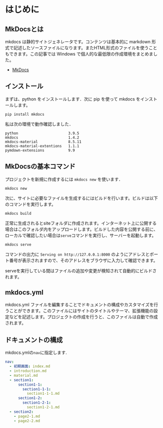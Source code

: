 # はじめに

## <i class="fa fa-arrow-circle-right" aria-hidden="true"></i> MkDocsとは

mkdocs は静的サイトジェネレータです。コンテンツは基本的に markdown 形式で記述したソースファイルになります。またHTML形式のファイルを使うこともできます。この記事では Windows で個人的な最低限の作成環境をまとめました。

- [MkDocs](http://www.mkdocs.org/)


## <i class="fa fa-arrow-circle-right" aria-hidden="true"></i> インストール

まずは、python をインストールします．次に pip を使って mkdocs をインストールします。

```
pip install mkdocs
```


私は次の環境で動作確認しました．

```
python                       3.9.5
mkdocs                       1.4.2
mkdocs-material              8.5.11
mkdocs-material-extentions   1.1.1
pymdown-extensions           9.9
```


## MkDocsの基本コマンド

プロジェクトを新規に作成するには `mkdocs new` を使います．

```
mkdocs new
```

次に、サイトに必要なファイルを生成するにはビルドを行います。ビルドは以下のコマンドを実行します。

```
mkdocs build
```

正常に生成されるとsiteフォルダに作成されます。インターネット上に公開する場合はこのフォルダ内をアップロードします。ビルドした内容を公開する前に、ローカルで確認したい場合は`serve`コマンドを実行し、サーバーを起動します。

```
mkdocs serve
```

コマンドの出力に `Serving on http://127.0.0.1:8000` のようにアドレスとポート番号が表示されますので、そのアドレスをブラウザに入力して確認できます。

serveを実行している間はファイルの追加や変更が検知されて自動的にビルドされます。


## mkdocs.yml

mkdocs.yml ファイルを編集することでドキュメントの構成やカスタマイズを行うことができます。このファイルにはサイトのタイトルやテーマ、拡張機能の設定などを記述します。プロジェクトの作成を行うと、このファイルは自動で作成されます。


## ドキュメントの構成

mkdocs.ymlの`nav`に指定します.

```yml
nav:
  - 初期画面: index.md
  - introduction.md
  - material.md
  - section1:
      section1-1:
        section1-1-1:
          section1-1-1.md
      section1-2:
        section1-2-1:
          section1-2-1.md
  - section2:
    - page2-1.md
    - page2-2.md
```

